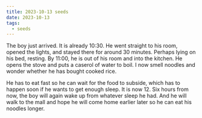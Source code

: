 ```yaml
---
title: 2023-10-13 seeds
date: 2023-10-13
tags:
  - seeds
---
```

The boy just arrived. It is already 10:30. He went straight to his room, opened the lights, and stayed there for around 30 minutes. Perhaps lying on his bed, resting. By 11:00, he is out of his room and into the kitchen. He opens the stove and puts a caserol of water to boil. I now smell noodles and wonder whether he has bought cooked rice.

He has to eat fast so he can wait for the food to subside, which has to happen soon if he wants to get enough sleep. It is now 12. Six hours from now, the boy will again wake up from whatever sleep he had. And he will walk to the mall and hope he will come home earlier later so he can eat his noodles longer.